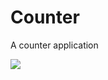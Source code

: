 # Counter
A counter application

<img src="https://github.com/kanhayaKy/Kotlin-Projects/blob/Counter/counter.png"/>
